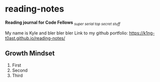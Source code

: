 # reading-notes
**Reading journal for Code Fellows** _<sub> super serial top secret stuff </sub>_

My name is Kyle and bler bler bler
Link to my github portfolio: https://k1ng-t0ast.github.io/reading-notes/

## Growth Mindset

1. First
2. Second
3. Third
